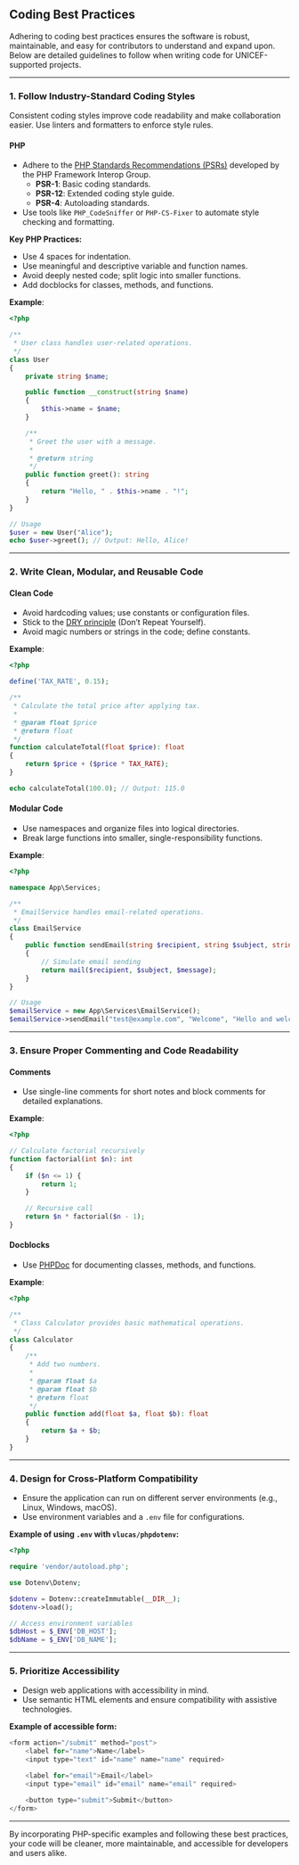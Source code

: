 
## Coding Best Practices

Adhering to coding best practices ensures the software is robust, maintainable, and easy for contributors to understand and expand upon. Below are detailed guidelines to follow when writing code for UNICEF-supported projects.

---

### 1. Follow Industry-Standard Coding Styles

Consistent coding styles improve code readability and make collaboration easier. Use linters and formatters to enforce style rules.

#### PHP
- Adhere to the [PHP Standards Recommendations (PSRs)](https://www.php-fig.org/psr/) developed by the PHP Framework Interop Group.
  - **PSR-1**: Basic coding standards.
  - **PSR-12**: Extended coding style guide.
  - **PSR-4**: Autoloading standards.
- Use tools like `PHP_CodeSniffer` or `PHP-CS-Fixer` to automate style checking and formatting.

**Key PHP Practices:**
- Use 4 spaces for indentation.
- Use meaningful and descriptive variable and function names.
- Avoid deeply nested code; split logic into smaller functions.
- Add docblocks for classes, methods, and functions.

**Example**:
```php
<?php

/**
 * User class handles user-related operations.
 */
class User
{
    private string $name;

    public function __construct(string $name)
    {
        $this->name = $name;
    }

    /**
     * Greet the user with a message.
     *
     * @return string
     */
    public function greet(): string
    {
        return "Hello, " . $this->name . "!";
    }
}

// Usage
$user = new User("Alice");
echo $user->greet(); // Output: Hello, Alice!
```
---

### 2. Write Clean, Modular, and Reusable Code

#### Clean Code
- Avoid hardcoding values; use constants or configuration files.
- Stick to the [DRY principle](https://en.wikipedia.org/wiki/Don%27t_repeat_yourself) (Don’t Repeat Yourself).
- Avoid magic numbers or strings in the code; define constants.

**Example**:
```php
<?php

define('TAX_RATE', 0.15);

/**
 * Calculate the total price after applying tax.
 *
 * @param float $price
 * @return float
 */
function calculateTotal(float $price): float
{
    return $price + ($price * TAX_RATE);
}

echo calculateTotal(100.0); // Output: 115.0
```
#### Modular Code
- Use namespaces and organize files into logical directories.
- Break large functions into smaller, single-responsibility functions.

**Example**:
```php
<?php

namespace App\Services;

/**
 * EmailService handles email-related operations.
 */
class EmailService
{
    public function sendEmail(string $recipient, string $subject, string $message): bool
    {
        // Simulate email sending
        return mail($recipient, $subject, $message);
    }
}

// Usage
$emailService = new App\Services\EmailService();
$emailService->sendEmail("test@example.com", "Welcome", "Hello and welcome!");
```
---

### 3. Ensure Proper Commenting and Code Readability

#### Comments
- Use single-line comments for short notes and block comments for detailed explanations.

**Example**:
```php
<?php

// Calculate factorial recursively
function factorial(int $n): int
{
    if ($n <= 1) {
        return 1;
    }

    // Recursive call
    return $n * factorial($n - 1);
}
```
#### Docblocks
- Use [PHPDoc](https://docs.phpdoc.org/) for documenting classes, methods, and functions.

**Example**:
```php
<?php

/**
 * Class Calculator provides basic mathematical operations.
 */
class Calculator
{
    /**
     * Add two numbers.
     *
     * @param float $a
     * @param float $b
     * @return float
     */
    public function add(float $a, float $b): float
    {
        return $a + $b;
    }
}
```
---

### 4. Design for Cross-Platform Compatibility

- Ensure the application can run on different server environments (e.g., Linux, Windows, macOS).
- Use environment variables and a `.env` file for configurations.

**Example of using `.env` with `vlucas/phpdotenv`:**
```php
<?php

require 'vendor/autoload.php';

use Dotenv\Dotenv;

$dotenv = Dotenv::createImmutable(__DIR__);
$dotenv->load();

// Access environment variables
$dbHost = $_ENV['DB_HOST'];
$dbName = $_ENV['DB_NAME'];
```
---

### 5. Prioritize Accessibility

- Design web applications with accessibility in mind.
- Use semantic HTML elements and ensure compatibility with assistive technologies.

**Example of accessible form:**
```php
<form action="/submit" method="post">
    <label for="name">Name</label>
    <input type="text" id="name" name="name" required>

    <label for="email">Email</label>
    <input type="email" id="email" name="email" required>

    <button type="submit">Submit</button>
</form>
```
---

By incorporating PHP-specific examples and following these best practices, your code will be cleaner, more maintainable, and accessible for developers and users alike.
